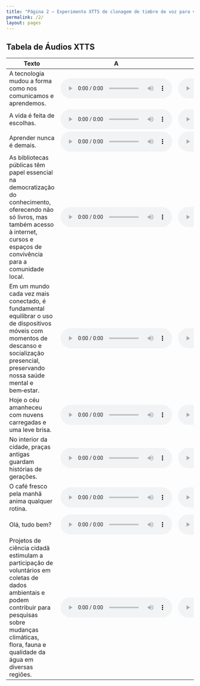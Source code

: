 ```yaml
---
title: "Página 2 – Experimento XTTS de clonagem de timbre de voz para ver se há clonagem de sotaque também"
permalink: /2/
layout: pages
---
```


<style>
  .wrapper,
  .markdown-body, .inner, #main_content {
    max-width: 90% !important;
    padding: 1rem 2rem !important;
  }

</style>

## Tabela de Áudios XTTS

| Texto                                                                                                                                                                                                                                                | A                                                               | B                                                               | C                                                               |
| ---------------------------------------------------------------------------------------------------------------------------------------------------------------------------------------------------------------------------------------------------- | --------------------------------------------------------------- | --------------------------------------------------------------- | --------------------------------------------------------------- |
| A tecnologia mudou a forma como nos comunicamos e aprendemos.                                                                                                                                                                                         | <audio controls src="\audios\experimento_timbre\output\XTTS_A1.wav"></audio> | <audio controls src="\audios\experimento_timbre\output\XTTS_B1.wav"></audio> | <audio controls src="\audios\experimento_timbre\output\XTTS_C1.wav"></audio> |
| A vida é feita de escolhas.                                                                                                                                                                                                                           | <audio controls src="\audios\experimento_timbre\output\XTTS_A2.wav"></audio> | <audio controls src="\audios\experimento_timbre\output\XTTS_B2.wav"></audio> | <audio controls src="\audios\experimento_timbre\output\XTTS_C2.wav"></audio> |
| Aprender nunca é demais.                                                                                                                                                                                                                              | <audio controls src="\audios\experimento_timbre\output\XTTS_A3.wav"></audio> | <audio controls src="\audios\experimento_timbre\output\XTTS_B3.wav"></audio> | <audio controls src="\audios\experimento_timbre\output\XTTS_C3.wav"></audio> |
| As bibliotecas públicas têm papel essencial na democratização do conhecimento, oferecendo não só livros, mas também acesso à internet, cursos e espaços de convivência para a comunidade local.                                                      | <audio controls src="\audios\experimento_timbre\output\XTTS_A4.wav"></audio> | <audio controls src="\audios\experimento_timbre\output\XTTS_B4.wav"></audio> | <audio controls src="\audios\experimento_timbre\output\XTTS_C4.wav"></audio> |
| Em um mundo cada vez mais conectado, é fundamental equilibrar o uso de dispositivos móveis com momentos de descanso e socialização presencial, preservando nossa saúde mental e bem‑estar.                                                           | <audio controls src="\audios\experimento_timbre\output\XTTS_A5.wav"></audio> | <audio controls src="\audios\experimento_timbre\output\XTTS_B5.wav"></audio> | <audio controls src="\audios\experimento_timbre\output\XTTS_C5.wav"></audio> |
| Hoje o céu amanheceu com nuvens carregadas e uma leve brisa.                                                                                                                                                                                          | <audio controls src="\audios\experimento_timbre\output\XTTS_A6.wav"></audio> | <audio controls src="\audios\experimento_timbre\output\XTTS_B6.wav"></audio> | <audio controls src="\audios\experimento_timbre\output\XTTS_C6.wav"></audio> |
| No interior da cidade, praças antigas guardam histórias de gerações.                                                                                                                                                                                  | <audio controls src="\audios\experimento_timbre\output\XTTS_A7.wav"></audio> | <audio controls src="\audios\experimento_timbre\output\XTTS_B7.wav"></audio> | <audio controls src="\audios\experimento_timbre\output\XTTS_C7.wav"></audio> |
| O café fresco pela manhã anima qualquer rotina.                                                                                                                                                                                                       | <audio controls src="\audios\experimento_timbre\output\XTTS_A8.wav"></audio> | <audio controls src="\audios\experimento_timbre\output\XTTS_B8.wav"></audio> | <audio controls src="\audios\experimento_timbre\output\XTTS_C8.wav"></audio> |
| Olá, tudo bem?                                                                                                                                                                                                                                        | <audio controls src="\audios\experimento_timbre\output\XTTS_A9.wav"></audio> | <audio controls src="\audios\experimento_timbre\output\XTTS_B9.wav"></audio> | <audio controls src="\audios\experimento_timbre\output\XTTS_C9.wav"></audio> |
| Projetos de ciência cidadã estimulam a participação de voluntários em coletas de dados ambientais e podem contribuir para pesquisas sobre mudanças climáticas, flora, fauna e qualidade da água em diversas regiões.                                 | <audio controls src="\audios\experimento_timbre\output\XTTS_A10.wav"></audio> | <audio controls src="\audios\experimento_timbre\output\XTTS_B10.wav"></audio> | <audio controls src="\audios\experimento_timbre\output\XTTS_C10.wav"></audio> |
